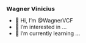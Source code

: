   𝗪𝗮𝗴𝗻𝗲𝗿 𝗩𝗶𝗻𝗶𝗰𝗶𝘂𝘀

- 👋 Hi, I’m @WagnerVCF
- 👀 I’m interested in ...
- 🌱 I’m currently learning ...

<!---
WagnerVCF/WagnerVCF is a ✨ special ✨ repository because its `README.md` (this file) appears on your GitHub profile.
You can click the Preview link to take a look at your changes.
--->
